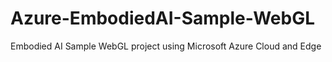 # Azure-EmbodiedAI-Sample-WebGL
Embodied AI Sample WebGL project using Microsoft Azure Cloud and Edge
